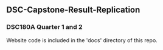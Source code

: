 ## DSC-Capstone-Result-Replication
### DSC180A Quarter 1 and 2

Website code is included in the 'docs' directory of this repo.



